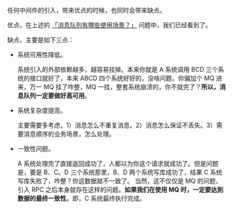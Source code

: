 任何中间件的引入，带来优点的时候，也同时会带来缺点。

优点，在上述的 [「消息队列有哪些使用场景？」](http://svip.iocoder.cn/MQ/Interview/#) 问题中，我们已经看到了。

缺点，主要是如下三点：

- 系统可用性降低。

  系统引入的外部依赖越多，越容易挂掉。本来你就是 A 系统调用 BCD 三个系统的接口就好了，本来 ABCD 四个系统好好的，没啥问题，你偏加个 MQ 进来，万一 MQ 挂了咋整，MQ 一挂，整套系统崩溃的，你不就完了？**所以，消息队列一定要做好高可用**。

- 系统复杂度提高。

  主要需要多考虑，1）消息怎么不重复消息。2）消息怎么保证不丢失。3）需要消息顺序的业务场景，怎么处理。

- 一致性问题。

  A 系统处理完了直接返回成功了，人都以为你这个请求就成功了。但是问题是，要是 B、C。D 三个系统那里，B、D 两个系统写库成功了，结果 C 系统写库失败了，咋整？你这数据就不一致了。
  当然，这不仅仅是 MQ 的问题，引入 RPC 之后本身就存在这样的问题。**如果我们在使用 MQ 时，一定要达到数据的最终一致性**。即，C 系统最终执行完成。

